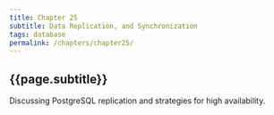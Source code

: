 ```yaml
---
title: Chapter 25
subtitle: Data Replication, and Synchronization
tags: database
permalink: /chapters/chapter25/
---
```

## {{page.subtitle}}

Discussing PostgreSQL replication and strategies for high availability.
